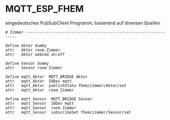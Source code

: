 # MQTT_ESP_FHEM
eingedeutsches PubSubClient Programm, basierend auf diversen Quellen

```
# Zimmer ------------------------------------------------------------------

define Aktor dummy
attr   Aktor room Zimmer
attr   Aktor webCmd on:off

define Sensor dummy
attr   Sensor room Zimmer

define mqtt_Aktor  MQTT_BRIDGE Aktor
attr   mqtt_Aktor  IODev mqtt
attr   mqtt_Aktor  publishState fhem/zimmer/Aktor/set
attr   mqtt_Aktor  room Zimmer

define mqtt_Sensor  MQTT_BRIDGE Sensor
attr   mqtt_Sensor  IODev mqtt
attr   mqtt_Sensor  room Zimmer
attr   mqtt_Sensor  subscribeSet fhem/zimmer/Sensor/set
```
